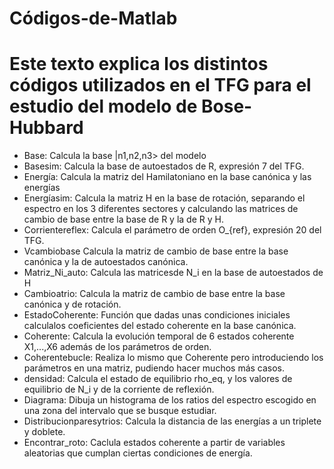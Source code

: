 # Códigos-de-Matlab
# Este texto explica los distintos códigos utilizados en el TFG para el estudio del modelo de Bose-Hubbard
- Base: Calcula la base |n1,n2,n3> del modelo
- Basesim: Calcula la base de autoestados de R, expresión 7 del TFG.
- Energía: Calcula la matriz del Hamilatoniano en la base canónica y las energías
- Energíasim: Calcula la matriz H en la base de rotación, separando el espectro en los 3 diferentes sectores y calculando las matrices de cambio de base entre la base de R y la de R y H.
- Corrientereflex: Calcula el parámetro de orden O_{ref}, expresión 20 del TFG.
- Vcambiobase Calcula la matriz de cambio de base entre la base canónica y la de autoestados canónica.
- Matriz_Ni_auto: Calcula las matricesde N_i en la base de autoestados de H
- Cambioatrio: Calcula la matriz de cambio de base entre la base canónica y de rotación.
- EstadoCoherente: Función que dadas unas condiciones iniciales calculalos coeficientes del estado coherente en la base canónica.
- Coherente: Calcula la evolución temporal de 6 estados coherente X1,...,X6 además de los parámetros de orden.
- Coherentebucle: Realiza lo mismo que Coherente pero introduciendo los parámetros en una matriz, pudiendo hacer muchos más casos.
- densidad: Calcula el estado de equilibrio rho_eq, y los valores de equilibrio de N_i y de la corriente de reflexión.
- Diagrama: Dibuja un histograma de los ratios del espectro escogido en una zona del intervalo que se busque estudiar.
- Distribucionparesytrios: Calcula la distancia de las energías a un triplete y doblete.
- Encontrar_roto: Caclula estados coherente a partir de variables aleatorias que cumplan ciertas condiciones de energía.
  

